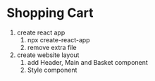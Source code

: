 # Shopping Cart

1. create react app
    1. npx create-react-app
    2. remove extra file
2. create website layout
    1. add Header, Main and Basket component
    2. Style component